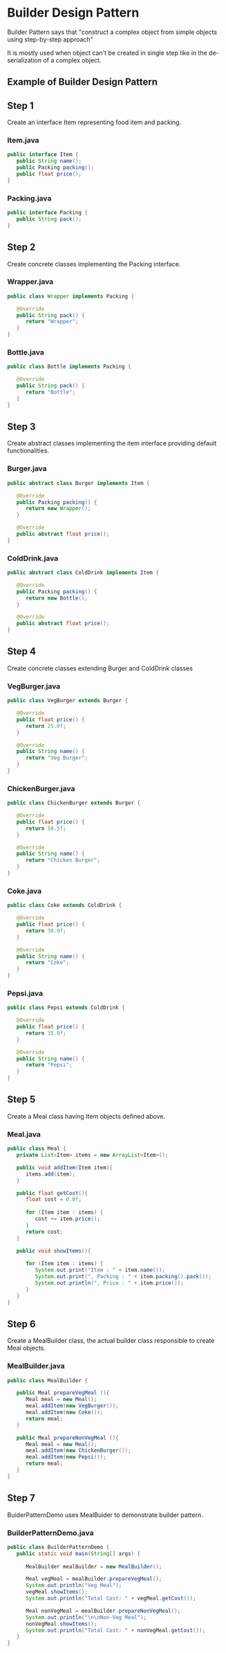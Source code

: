# Builder Design Pattern

Builder Pattern says that "construct a complex object from simple objects using step-by-step approach"

It is mostly used when object can't be created in single step like in the de-serialization of a complex object.

## Example of Builder Design Pattern

## Step 1
Create an interface Item representing food item and packing.

### Item.java
```java
public interface Item {
   public String name();
   public Packing packing();
   public float price();	
}
```

### Packing.java
```java
public interface Packing {
   public String pack();
}
```

## Step 2
Create concrete classes implementing the Packing interface.

### Wrapper.java
```java
public class Wrapper implements Packing {

   @Override
   public String pack() {
      return "Wrapper";
   }
}
```

### Bottle.java
```java
public class Bottle implements Packing {

   @Override
   public String pack() {
      return "Bottle";
   }
}
```

## Step 3
Create abstract classes implementing the item interface providing default functionalities.

### Burger.java
```java
public abstract class Burger implements Item {

   @Override
   public Packing packing() {
      return new Wrapper();
   } 

   @Override
   public abstract float price();
}
```

### ColdDrink.java
```java
public abstract class ColdDrink implements Item {

   @Override
   public Packing packing() {
      return new Bottle();
   }

   @Override
   public abstract float price();
}
```

## Step 4
Create concrete classes extending Burger and ColdDrink classes

### VegBurger.java
```java
public class VegBurger extends Burger {

   @Override
   public float price() {
      return 25.0f;
   }

   @Override
   public String name() {
      return "Veg Burger";
   }
}
```

### ChickenBurger.java
```java
public class ChickenBurger extends Burger {

   @Override
   public float price() {
      return 50.5f;
   }

   @Override
   public String name() {
      return "Chicken Burger";
   }
}
```

### Coke.java
```java
public class Coke extends ColdDrink {

   @Override
   public float price() {
      return 30.0f;
   }

   @Override
   public String name() {
      return "Coke";
   }
}
```

### Pepsi.java
```java
public class Pepsi extends ColdDrink {

   @Override
   public float price() {
      return 35.0f;
   }

   @Override
   public String name() {
      return "Pepsi";
   }
}
```

## Step 5
Create a Meal class having Item objects defined above.

### Meal.java
```java
public class Meal {
   private List<Item> items = new ArrayList<Item>();	

   public void addItem(Item item){
      items.add(item);
   }

   public float getCost(){
      float cost = 0.0f;
      
      for (Item item : items) {
         cost += item.price();
      }		
      return cost;
   }

   public void showItems(){
   
      for (Item item : items) {
         System.out.print("Item : " + item.name());
         System.out.print(", Packing : " + item.packing().pack());
         System.out.println(", Price : " + item.price());
      }		
   }	
}
```

## Step 6
Create a MealBuilder class, the actual builder class responsible to create Meal objects.

### MealBuilder.java
```java
public class MealBuilder {

   public Meal prepareVegMeal (){
      Meal meal = new Meal();
      meal.addItem(new VegBurger());
      meal.addItem(new Coke());
      return meal;
   }   

   public Meal prepareNonVegMeal (){
      Meal meal = new Meal();
      meal.addItem(new ChickenBurger());
      meal.addItem(new Pepsi());
      return meal;
   }
}
```

## Step 7
BuiderPatternDemo uses MealBuider to demonstrate builder pattern.

### BuilderPatternDemo.java
```java
public class BuilderPatternDemo {
   public static void main(String[] args) {
   
      MealBuilder mealBuilder = new MealBuilder();

      Meal vegMeal = mealBuilder.prepareVegMeal();
      System.out.println("Veg Meal");
      vegMeal.showItems();
      System.out.println("Total Cost: " + vegMeal.getCost());

      Meal nonVegMeal = mealBuilder.prepareNonVegMeal();
      System.out.println("\n\nNon-Veg Meal");
      nonVegMeal.showItems();
      System.out.println("Total Cost: " + nonVegMeal.getCost());
   }
}
```
